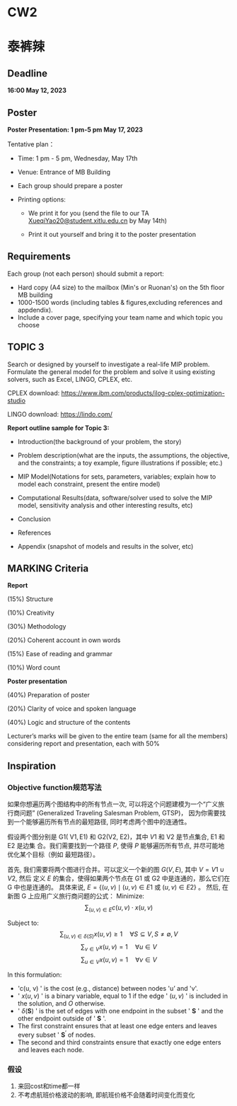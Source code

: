 # CW2

# 泰裤辣

## Deadline

 **16:00 May 12, 2023**

## Poster

**Poster Presentation: 1 pm-5 pm May 17, 2023**

Tentative plan：

- Time: 1 pm - 5 pm, Wednesday, May 17th

- Venue: Entrance of MB Building

- Each group should prepare a poster

- Printing options:

  - We print it for you (send the file to our TA XueqiYao20@student.xitlu.edu.cn by May 14th)

  - Print it out yourself and bring it to the poster presentation

## Requirements

Each group (not each person) should submit a report:

- Hard copy (A4 size) to the mailbox (Min's or Ruonan's) on the 5th floor MB building
- 1000-1500 words (including tables & figures,excluding references and appdendix).
- Include a cover page, specifying your team name and which topic you choose

## TOPIC 3

Search or designed by yourself to investigate a real-life MIP problem. Formulate the general model for the problem and solve it using existing solvers, such as Excel, LINGO, CPLEX, etc.

CPLEX download: https://www.ibm.com/products/ilog-cplex-optimization-studio 

LINGO download: https://lindo.com/

**Report outline sample for Topic 3:**

- Introduction(the background of your problem, the story)

- Problem description(what are the inputs, the assumptions, the objective, and the constraints; a toy example, figure illustrations if possible; etc.)

- MIP Model(Notations for sets, parameters, variables; explain how to model each constraint, present the entire model)

- Computational Results(data, software/solver used to solve the MIP model, sensitivity analysis and other interesting results, etc)

- Conclusion

- References

- Appendix (snapshot of models and results in the solver, etc)

## MARKING Criteria

**Report**

(15%) Structure

(10%) Creativity

(30%) Methodology

(20%) Coherent account in own words

(15%) Ease of reading and grammar

(10%) Word count

**Poster presentation**

(40%) Preparation of poster

(20%) Clarity of voice and spoken language

(40%) Logic and structure of the contents

Lecturer’s marks will be given to the entire team (same for all the members) considering report and presentation, each with 50%

## Inspiration

### Objective function规范写法

如果你想遍历两个图结构中的所有节点一次, 可以将这个问题建模为一个“广义旅行商问题” (Generalized Traveling Salesman Problem, GTSP)， 因为你需要找到一个能够遍历所有节点的最短路径, 同时考虑两个图中的连通性。

假设两个图分别是 $\mathrm{G} 1(\mathrm{~V} 1, \mathrm{E} 1)$ 和 G2(V2, E2)，其中 $V 1$ 和 $\mathrm{V} 2$ 是节点集合, E1 和 E2 是边集 合。我们需要找到一个路径 $P$, 使得 $P$ 能够遍历所有节点, 并尽可能地优化某个目标（例如 最短路径）。

首先, 我们需要将两个图进行合并。可以定义一个新的图 $G(V, E)$, 其中 $V=V 1 \cup V 2$, 然后 定义 $E$ 的集合，使得如果两个节点在 G1 或 G2 中是连通的，那么它们在 G 中也是连通的。
具体来说, $E=\{(u, v) \mid(u, v) \in E 1$ 或 $(u, v) \in E 2\}$ 。
然后, 在新图 G 上应用广义旅行商问题的公式：
Minimize:
$$\sum_{(u, v) \in E} c(u, v) \cdot x(u, v)$$

Subject to:
$$\sum_{(u, v) \in \delta(S)} x(u, v) \geq 1 \quad \forall S \subseteq V, S \neq \emptyset, V$$
$$\sum_{v \in V} x(u, v) = 1 \quad \forall u \in V$$
$$\sum_{u \in V} x(u, v) = 1 \quad \forall v \in V$$

In this formulation:

- 'c(u, v) ' is the cost (e.g., distance) between nodes 'u’ and 'v'.
- ' $x(u, v)$ ' is a binary variable, equal to 1 if the edge ' $(u, v)$ ' is included in the solution, and $O$ otherwise.
- ' $\delta(\mathbf{S})$ ' is the set of edges with one endpoint in the subset ' $\mathbf{S}$ ' and the other endpoint outside of ' $\mathbf{S}$ '.
- The first constraint ensures that at least one edge enters and leaves every subset ' $\mathbf{S}^{\text {' }}$ of nodes.
- The second and third constraints ensure that exactly one edge enters and leaves each node.

### 假设

1. 来回cost和time都一样
2. 不考虑航班价格波动的影响, 即航班价格不会随着时间变化而变化

